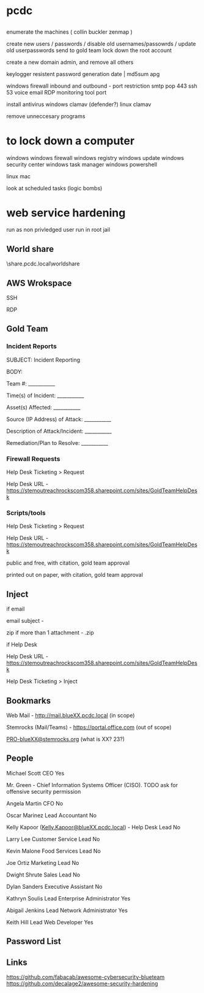 # pcdc


##

enumerate the machines ( collin buckler zenmap )

create new users / passwords / disable old usernames/passowrds / update old userpasswords send to gold team
lock down the root account

create a new domain admin, and remove all others

keylogger resistent password generation
date | md5sum
apg

windows firewall inbound and outbound - port restriction
   smtp
   pop
   443
   ssh 
   53
   voice
   email
   RDP
   monitoring tool port

install antivirus
   windows clamav (defender?)
   linux clamav

remove unneccesary programs

# to lock down a computer
   windows
     windows firewall
     windows registry
     windows update
     windows security center
     windows task manager
     windows powershell

   linux
   mac

look at scheduled tasks (logic bombs)

# web service hardening
run as non privledged user
run in root jail




## World share

\\share.pcdc.local\worldshare

## AWS Wrokspace
SSH

RDP

## Gold Team

### Incident Reports 

SUBJECT: Incident Reporting

BODY:

Team #: ___________

Time(s) of Incident: ___________

Asset(s) Affected: ___________

Source (IP Address) of Attack: ___________

Description of Attack/Incident: ___________

Remediation/Plan to Resolve: ___________


### Firewall Requests
Help Desk Ticketing > Request

Help Desk URL - https://stemoutreachrockscom358.sharepoint.com/sites/GoldTeamHelpDesk

### Scripts/tools
Help Desk Ticketing > Request

Help Desk URL - https://stemoutreachrockscom358.sharepoint.com/sites/GoldTeamHelpDesk

public and free, with citation, gold team approval

printed out on paper, with citation, gold team approval

## Inject

if email

   email subject - <teamNumber>_<injectNumber>_<injectTitle>
   
   zip if more than 1 attachment - <teamNumber>_<injectNumber>_<injectTitle>.zip
   

if Help Desk
   
   Help Desk URL - https://stemoutreachrockscom358.sharepoint.com/sites/GoldTeamHelpDesk
   
   Help Desk Ticketing > Inject
   


## Bookmarks

Web Mail - http://mail.blueXX.pcdc.local (in scope)
   
Stemrocks (Mail/Teams) - https://portal.office.com (out of scope)
   

PRO-blueXX@stemrocks.org (what is XX? 23?)

## People
Michael Scott CEO Yes 
   
Mr. Green - Chief Information Systems Officer (CISO). TODO ask for offensive security permission
   
Angela Martin CFO No
   
Oscar Marinez Lead Accountant No
   
Kelly Kapoor (Kelly.Kapoor@blueXX.pcdc.local) - Help Desk Lead No
   
Larry Lee Customer Service Lead No
   
Kevin Malone Food Services Lead No
   
Joe Ortiz Marketing Lead No
   
Dwight Shrute Sales Lead No
   
Dylan Sanders Executive Assistant No
   
Kathryn Soulis Lead Enterprise Administrator Yes
   
Abigail Jenkins Lead Network Administrator Yes
   
Keith Hill Lead Web Developer Yes 
   

## Password List
   
## Links
https://github.com/fabacab/awesome-cybersecurity-blueteam 
https://github.com/decalage2/awesome-security-hardening
